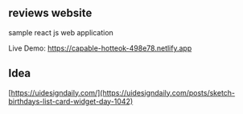 ## reviews website

sample react js web application

Live Demo: https://capable-hotteok-498e78.netlify.app


## Idea
[https://uidesigndaily.com/](https://uidesigndaily.com/posts/sketch-birthdays-list-card-widget-day-1042)
